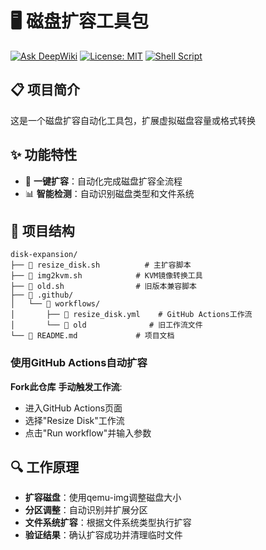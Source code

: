 # 🖥️ 磁盘扩容工具包

[![Ask DeepWiki](https://deepwiki.com/badge.svg)](https://deepwiki.com/GuangYu-yu/disk-expansion)
[![License: MIT](https://img.shields.io/badge/License-MIT-yellow.svg)](https://opensource.org/licenses/MIT)
[![Shell Script](https://img.shields.io/badge/Shell-Bash-blue.svg)](https://www.gnu.org/software/bash/)

## 📋 项目简介

这是一个磁盘扩容自动化工具包，扩展虚拟磁盘容量或格式转换

## ✨ 功能特性

- 🚀 **一键扩容**：自动化完成磁盘扩容全流程
- 📊 **智能检测**：自动识别磁盘类型和文件系统

## 📁 项目结构

```
disk-expansion/
├── 📜 resize_disk.sh          # 主扩容脚本
├── 📜 img2kvm.sh            # KVM镜像转换工具
├── 📜 old.sh                # 旧版本兼容脚本
├── 📁 .github/
│   └── 📁 workflows/
│       ├── 📜 resize_disk.yml    # GitHub Actions工作流
│       └── 📜 old              # 旧工作流文件
└── 📜 README.md             # 项目文档
```

### 使用GitHub Actions自动扩容

   **Fork此仓库**
   **手动触发工作流**:
   - 进入GitHub Actions页面
   - 选择"Resize Disk"工作流
   - 点击"Run workflow"并输入参数

## 🔍 工作原理

- **扩容磁盘**：使用qemu-img调整磁盘大小
- **分区调整**：自动识别并扩展分区
- **文件系统扩容**：根据文件系统类型执行扩容
- **验证结果**：确认扩容成功并清理临时文件
